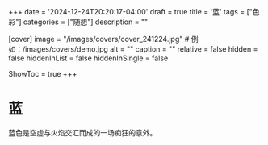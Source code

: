 +++
date = '2024-12-24T20:20:17-04:00'
draft = true
title = '蓝'
tags = ["色彩"]
categories = ["随想"]
description = ""

[cover]
image = "/images/covers/cover_241224.jpg"          # 例如：/images/covers/demo.jpg
alt = ""
caption = ""
relative = false
hidden = false
hiddenInList = false
hiddenInSingle = false

ShowToc = true
+++

# 蓝
 
蓝色是空虚与火焰交汇而成的一场痴狂的意外。